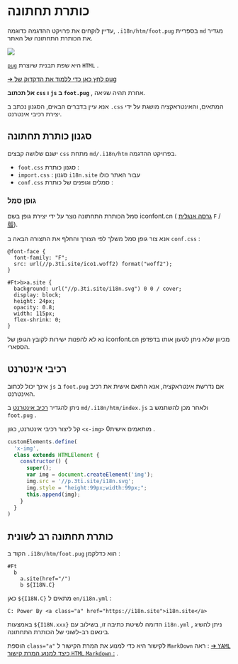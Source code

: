 # כותרת תחתונה

עדיין לוקחים את פרויקט ההדגמה כדוגמה, `.i18n/htm/foot.pug` בספריית `md` מגדיר את הכותרת התחתונה של האתר.

![](https://p.3ti.site/1721286077.avif)

[`pug`](https://pugjs.org) היא שפת תבנית שיוצרת `HTML` .

[➔ לחץ כאן כדי ללמוד את הדקדוק של pug](https://pugjs.org)

**אל תכתוב `css` ו `js` ב `foot.pug`** , אחרת תהיה שגיאה.

אנא עיין בדברים הבאים, הסגנון נכתב ב `.css` המתאים, והאינטראקציה מושגת על ידי יצירת רכיבי אינטרנט.

## סגנון כותרת תחתונה

ישנם שלושה קבצים `css` מתחת `md/.i18n/htm` בפרויקט ההדגמה.

* `foot.css` סגנון כותרת :
* `import.css` : סגנון `i18n.site` עבור האתר כולו
* `conf.css` סמלים וגופנים של כותרת :

### גופן סמל

סמל הכותרת התחתונה נוצר על ידי יצירת גופן בשם iconfont.cn ( [גרסה אנגלית](https://www.iconfont.cn/?lang=en-us) `F` /[版](https://www.iconfont.cn/?lang=zh)).

אנא צור גופן סמל משלך לפי הצורך והחלף את התצורה הבאה ב `conf.css` :

```
@font-face {
  font-family: "F";
  src: url(//p.3ti.site/ico1.woff2) format("woff2");
}

#Ft>b>a.site {
  background: url("//p.3ti.site/i18n.svg") 0 0 / cover;
  display: block;
  height: 24px;
  opacity: 0.8;
  width: 115px;
  flex-shrink: 0;
}
```

נא לא להפנות ישירות לקובץ הגופן של iconfont.cn מכיוון שלא ניתן לטעון אותו בדפדפן הספארי.

## רכיבי אינטרנט

אינך יכול לכתוב `js` ב `foot.pug` אם נדרשת אינטראקציה, אנא התאם אישית את רכיב האינטרנט.

ניתן להגדיר [רכיב אינטרנט](https://www.freecodecamp.org/news/build-your-first-web-component/) ב `md/.i18n/htm/index.js` ולאחר מכן להשתמש ב `foot.pug` .

קל ליצור רכיבי אינטרנט, כגון `<x-img>` מותאמים אישית0 .

```js
customElements.define(
  'x-img',
  class extends HTMLElement {
    constructor() {
      super();
      var img = document.createElement('img');
      img.src = '//p.3ti.site/i18n.svg';
      img.style = "height:99px;width:99px;";
      this.append(img);
    }
  }
)
```

## כותרת תחתונה רב לשונית

הקוד ב `.i18n/htm/foot.pug` הוא כדלקמן :

```
#Ft
  b
    a.site(href="/")
    b ${I18N.C}
```

כאן `${I18N.C}` מתאים ל `en/i18n.yml` :

```
C: Power By <a class="a" href="https://i18n.site">i18n.site</a>
```

באמצעות `${I18N.xxx}` הדומה לשיטת כתיבה זו, בשילוב עם `i18n.yml` , ניתן להשיג בינאום רב-לשוני של הכותרת התחתונה.

הוספת `class="a"` לקישור היא כדי למנוע את המרת הקישור ל `MarkDown` ראה :
 [➔ `YAML` כיצד למנוע המרת קישור `HTML` `Markdown` :](/i18/qa#H2) .